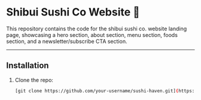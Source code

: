 # Shibui Sushi Co Website 🍣

This repository contains the code for the shibui sushi co. website landing page, showcasing a hero section, about section, menu section, foods section, and a newsletter/subscribe CTA section.

---

## Installation
1. Clone the repo:
   ```bash
   [git clone https://github.com/your-username/sushi-haven.git](https://github.com/notzen3264/Sushi-Website.git)
